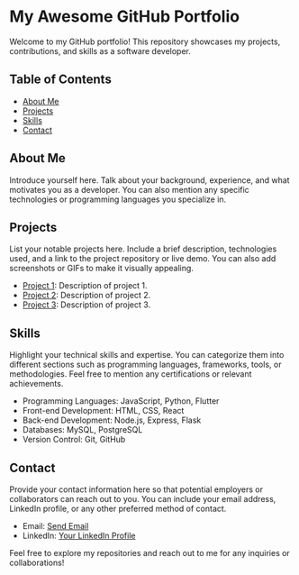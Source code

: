 # My Awesome GitHub Portfolio

Welcome to my GitHub portfolio! This repository showcases my projects, contributions, and skills as a software developer.

## Table of Contents

- [About Me](#about-me)
- [Projects](#projects)
- [Skills](#skills)
- [Contact](#contact)

## About Me

Introduce yourself here. Talk about your background, experience, and what motivates you as a developer. You can also mention any specific technologies or programming languages you specialize in.

## Projects

List your notable projects here. Include a brief description, technologies used, and a link to the project repository or live demo. You can also add screenshots or GIFs to make it visually appealing.

- [Project 1](https://github.com/sammyklan3/OANDA-trading-bot.git): Description of project 1.
- [Project 2](https://github.com/sammyklan3/Trustguardianhub.git): Description of project 2.
- [Project 3](https://github.com/sammyklan3/meme-app.git): Description of project 3.

## Skills

Highlight your technical skills and expertise. You can categorize them into different sections such as programming languages, frameworks, tools, or methodologies. Feel free to mention any certifications or relevant achievements.

- Programming Languages: JavaScript, Python, Flutter
- Front-end Development: HTML, CSS, React
- Back-end Development: Node.js, Express, Flask
- Databases: MySQL, PostgreSQL
- Version Control: Git, GitHub

## Contact

Provide your contact information here so that potential employers or collaborators can reach out to you. You can include your email address, LinkedIn profile, or any other preferred method of contact.

- Email: [Send Email](mailto:sammyklane7@gmail.com)
- LinkedIn: [Your LinkedIn Profile](https://www.linkedin.com/in/sammyklane)

Feel free to explore my repositories and reach out to me for any inquiries or collaborations!
